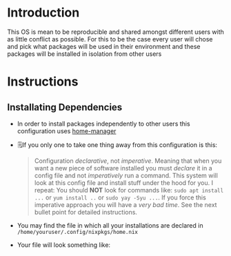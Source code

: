 # Introduction
This OS is mean to be reproducible and shared amongst different users with as little conflict as possible.
For this to be the case every user will chose and pick what packages will be used in their environment and these packages will
be installed in isolation from other users

# Instructions
## Installating Dependencies
- In order to install packages independently to other users this configuration uses [home-manager](https://nixos.wiki/wiki/Home_Manager)
- 🗒If you only one to take one thing away from this configuration is this:

  > Configuration *declarative*, not *imperative*. 
  > Meaning that when you want a new piece of software installed you must *declare* it in a config file and not *imperatively* run a command.
  > This system will look at this config file and install stuff under the hood for you.
  > I repeat: You should **NOT** look for commands like: `sudo apt install ...` or `yum install ..` or `sudo yay -Syu ...`. 
  > If you force this imperative approach you will have a *very bad time*.
  > See the next bullet point for detailed instructions.

- You may find the file in which all your installations are declared in `/home/youruser/.config/nixpkgs/home.nix`
- Your file will look something like:

